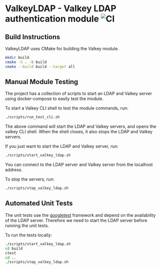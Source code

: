 # ValkeyLDAP - Valkey LDAP authentication module  ![CI](https://github.com/rjd15372/valkey-ldap/actions/workflows/ci.yml/badge.svg)

## Build Instructions

ValkeyLDAP uses CMake for building the Valkey module.

```bash
mkdir build
cmake -S . -B build
cmake --build build --target all
```

## Manual Module Testing

The project has a collection of scripts to start an LDAP and Valkey server using docker-compose to easily test the module.

To start a Valkey CLI shell to test the module commands, run:

```bash
./scripts/run_test_cli.sh
```

The above command will start the LDAP and Valkey servers, and opens the valkey CLI shell. When the shell closes, it also stops the LDAP and Valkey servers.

If you just want to start the LDAP and Valkey server, run:

```bash
./scripts/start_valkey_ldap.sh
```

You can connect to the LDAP server and Valkey server from the localhost address.

To stop the servers, run:

```bash
./scripts/stop_valkey_ldap.sh
```

## Automated Unit Tests

The unit tests use the [googletest](https://github.com/google/googletest) framework and depend on the availability of the LDAP server. Therefore we need to start the LDAP server before running the unit tests.

To run the tests locally:

```bash
./scripts/start_valkey_ldap.sh
cd build
ctest
cd ..
./scripts/stop_valkey_ldap.sh
```
